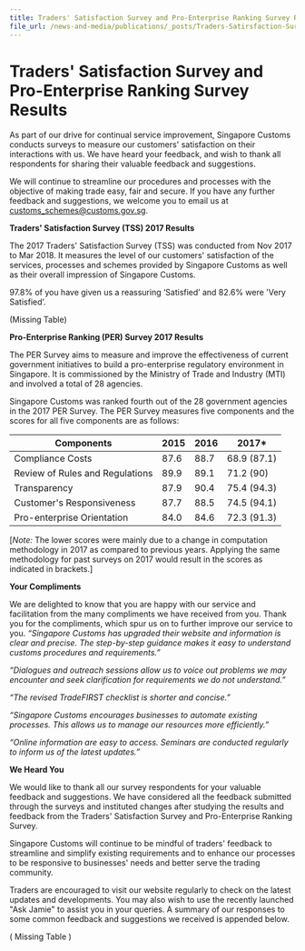 ```yaml
---
title: Traders' Satisfaction Survey and Pro-Enterprise Ranking Survey Results 
file_url: /news-and-media/publications/_posts/Traders-Satirsfaction-Survey-and-Pro-Enterprise-ranking-survey-results
---
```


# Traders' Satisfaction Survey and Pro-Enterprise Ranking Survey Results

As part of our drive for continual service improvement, Singapore Customs conducts surveys to measure our customers' satisfaction on their interactions with us. We have heard your feedback, and wish to thank all respondents for sharing their valuable feedback and suggestions.

We will continue to streamline our procedures and processes with the objective of making trade easy, fair and secure. If you have any further feedback and suggestions, we welcome you to email us at [customs_schemes@customs.gov.sg](mailto:customs_schemes@customs.gov.sg).

**Traders' Satisfaction Survey (TSS) 2017 Results**

The 2017 Traders' Satisfaction Survey (TSS) was conducted from Nov 2017 to Mar 2018. It measures the level of our customers' satisfaction of the services, processes and schemes provided by Singapore Customs as well as their overall impression of Singapore Customs.

97.8% of you have given us a reassuring ‘Satisfied’ and 82.6% were 'Very Satisfied’.


(Missing Table)


**Pro-Enterprise Ranking (PER) Survey 2017 Results**

The PER Survey aims to measure and improve the effectiveness of current government initiatives to build a pro-enterprise regulatory environment in Singapore. It is commissioned by the Ministry of Trade and Industry (MTI) and involved a total of 28 agencies.

Singapore Customs was ranked fourth out of the 28 government agencies in the 2017 PER Survey. The PER Survey measures five components and the scores for all five components are as follows:

  | Components                      | 2015  | 2016  | 2017\*          |
|---------------------------------|-------|-------|-----------------|
| Compliance Costs                | 87\.6 | 88\.7 | 68\.9 \(87\.1\) |
| Review of Rules and Regulations | 89\.9 | 89\.1 | 71\.2 \(90\)    |
| Transparency                    | 87\.9 | 90\.4 | 75\.4 \(94\.3\) |
| Customer's Responsiveness       | 87\.7 | 88\.5 | 74\.5 \(94\.1\) |
| Pro\-enterprise Orientation     | 84\.0 | 84\.6 | 72\.3 \(91\.3\) |

[*Note:* The lower scores were mainly due to a change in computation methodology in 2017 as compared to previous years. Applying the same methodology for past surveys on 2017 would result in the scores as indicated in brackets.]

**Your Compliments**

We are delighted to know that you are happy with our service and facilitation from the many compliments we have received from you. Thank you for the compliments, which spur us on to further improve our service to you.
_“Singapore Customs has upgraded their website and information is clear and precise. The step-by-step guidance makes it easy to understand customs procedures and requirements.”_

_“Dialogues and outreach sessions allow us to voice out problems we may encounter and seek clarification for requirements we do not understand.”_

_“The revised TradeFIRST checklist is shorter and concise.”_

_“Singapore Customs encourages businesses to automate existing processes. This allows us to manage our resources more efficiently.”_

_“Online information are easy to access. Seminars are conducted regularly to inform us of the latest updates.”_

**We Heard You**

We would like to thank all our survey respondents for your valuable feedback and suggestions. We have considered all the feedback submitted through the surveys and instituted changes after studying the results and feedback from the Traders' Satisfaction Survey and Pro-Enterprise Ranking Survey.

Singapore Customs will continue to be mindful of traders' feedback to streamline and simplify existing requirements and to enhance our processes to be responsive to businesses' needs and better serve the trading community.

Traders are encouraged to visit our website regularly to check on the latest updates and developments. You may also wish to use the recently launched "Ask Jamie" to assist you in your queries. A summary of our responses to some common feedback and suggestions we received is appended below.

( Missing Table )





